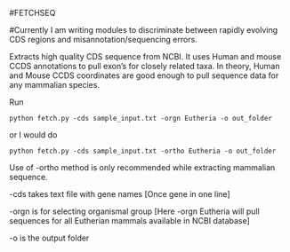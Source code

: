 #FETCHSEQ

#Currently I am writing modules to discriminate between rapidly evolving CDS regions and misannotation/sequencing errors. 

Extracts high quality CDS sequence from NCBI. It uses Human and mouse CCDS annotations to pull exon’s for closely related taxa. In theory, Human and Mouse CCDS coordinates are good enough to pull sequence data for any mammalian species.

Run
```
python fetch.py -cds sample_input.txt -orgn Eutheria -o out_folder
```
or I would do
```
python fetch.py -cds sample_input.txt -ortho Eutheria -o out_folder
```
Use of -ortho method is only recommended while extracting mammalian sequence. 

-cds takes text file with gene names [Once gene in one line]

-orgn is for selecting organismal group [Here -orgn Eutheria will pull sequences for all Eutherian mammals available in NCBI database]

-o is the output folder
